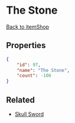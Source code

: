 # The Stone

<no description available>

[Back to itemShop](../item-shops.md)

## Properties

```json
{
    "id": 97,
    "name": "The Stone",
    "count": -100
}
```

## Related

- [Skull Sword](../items/2368-skull-sword.md)

